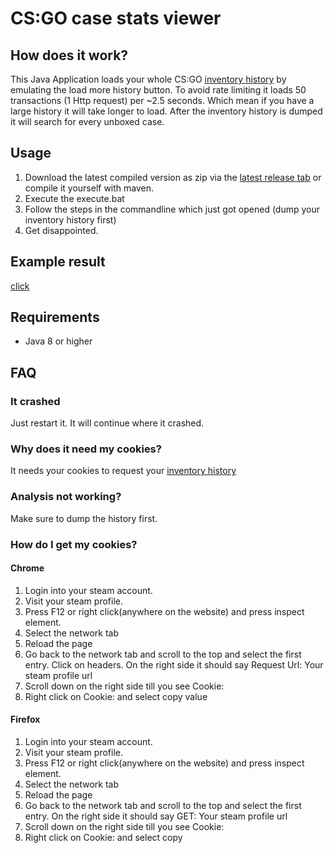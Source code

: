 # CS:GO case stats viewer

## How does it work?

This Java Application loads your whole CS:GO <a href=https://steamcommunity.com/my/inventoryhistory>inventory history</a> by emulating the load more history button.
To avoid rate limiting it loads 50 transactions (1 Http request) per ~2.5 seconds. Which mean if you have a large history it will take longer to load.
After the inventory history is dumped it will search for every unboxed case.

## Usage

1. Download the latest compiled version as zip via the <a href=https://github.com/cantryDev/CSGOCaseStatsViewer/releases/latest>latest release tab</a> or compile it yourself with maven.
2. Execute the execute.bat 
3. Follow the steps in the commandline which just got opened (dump your inventory history first)
4. Get disappointed.

## Example result

<a href=https://github.com/cantryDev/CSGOCaseStatsViewer/blob/master/result_07_02_2021_14_54.txt>click</a>

## Requirements
- Java 8 or higher

## FAQ

### It crashed
Just restart it. It will continue where it crashed.

### Why does it need my cookies?
It needs your cookies to request your <a href=https://steamcommunity.com/my/inventoryhistory>inventory history</a>

### Analysis not working?
Make sure to dump the history first.

### How do I get my cookies?

#### Chrome
1. Login into your steam account.
2. Visit your steam profile.
3. Press F12 or right click(anywhere on the website) and press inspect element. 
4. Select the network tab
5. Reload the page
6. Go back to the network tab and scroll to the top and select the first entry. Click on headers. On the right side it should say Request Url: Your steam profile url
7. Scroll down on the right side till you see Cookie:
8. Right click on Cookie: and select copy value

#### Firefox
1. Login into your steam account.
2. Visit your steam profile.
3. Press F12 or right click(anywhere on the website) and press inspect element.
4. Select the network tab
5. Reload the page
6. Go back to the network tab and scroll to the top and select the first entry. On the right side it should say GET: Your steam profile url
7. Scroll down on the right side till you see Cookie:
8. Right click on Cookie: and select copy
